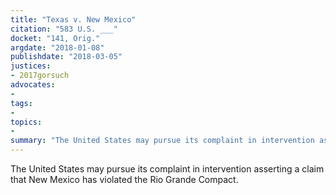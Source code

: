 ```yaml
---
title: "Texas v. New Mexico"
citation: "583 U.S. ___"
docket: "141, Orig."
argdate: "2018-01-08"
publishdate: "2018-03-05"
justices:
- 2017gorsuch
advocates:
- 
tags:
- 
topics:
- 
summary: "The United States may pursue its complaint in intervention asserting a claim that New Mexico has violated the Rio Grande Compact."
---
```

The United States may pursue its complaint in intervention asserting a claim that New Mexico has violated the Rio Grande Compact.


